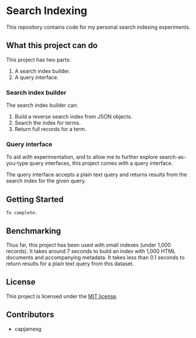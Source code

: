 # Search Indexing

This repository contains code for my personal search indexing experiments.

## What this project can do

This project has two parts:

1. A search index builder.
2. A query interface.

### Search index builder

The search index builder can:

1. Build a reverse search index from JSON objects.
2. Search the index for terms.
3. Return full records for a term.

### Query interface

To aid with experimentation, and to allow me to further explore search-as-you-type query interfaces, this project comes with a query interface.

The query interface accepts a plain text query and returns results from the search index for the given query.

## Getting Started

    To complete.

## Benchmarking

Thus far, this project has been used with small indexes (under 1,000 records). It takes around 7 seconds to build an index with 1,000 HTML documents and accompanying metadata. It takes less than 0.1 seconds to return results for a plain text query from this dataset.

## License

This project is licensed under the [MIT license](LICENSE.md).

## Contributors

- capjamesg